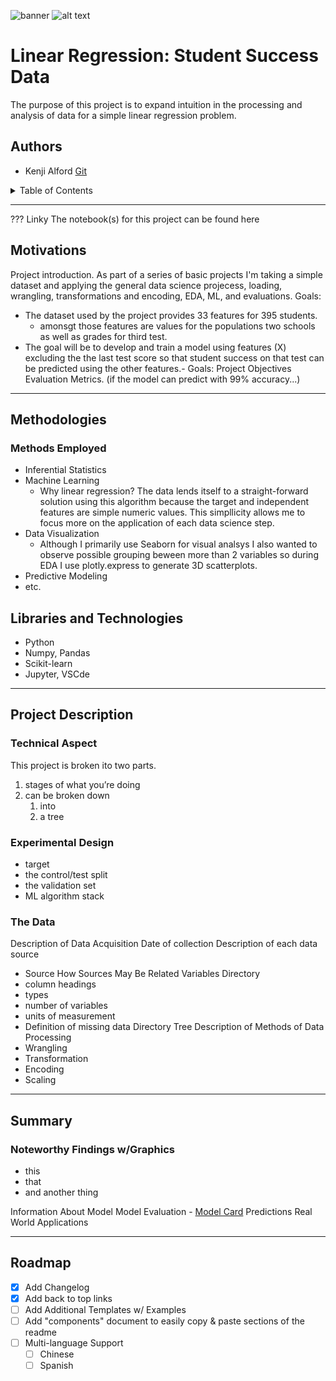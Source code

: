 ![banner](image.jpg)
![alt text](https://github.com/333Kenji/StudentSuccess-LinReg/tree/main/Images/banner.jpeg "Final")

# Linear Regression: Student Success Data



The purpose of this project is to expand intuition in the processing and analysis of data for a simple linear regression problem.


## Authors

- Kenji Alford [Git](https://www.github.com/333kenji)


<!-- TABLE OF CONTENTS -->
<details>
    
  <summary>Table of Contents</summary>
  <ol>
    <li>
      <a href="#about-the-project">About The Project</a>
      <ul>
        <li><a href="#built-with">Built With</a></li>
      </ul>
    </li>
    <li>
      <a href="#getting-started">Getting Started</a>
      <ul>
        <li><a href="#prerequisites">Prerequisites</a></li>
        <li><a href="#installation">Installation</a></li>
      </ul>
    </li>
    <li><a href="#usage">Usage</a></li>
    <li><a href="#roadmap">Roadmap</a></li>
    <li><a href="#contributing">Contributing</a></li>
    <li><a href="#license">License</a></li>
    <li><a href="#contact">Contact</a></li>
    <li><a href="#acknowledgments">Acknowledgments</a></li>
  </ol>
</details>


---
??? Linky
The notebook(s) for this project can be found here


## Motivations

Project introduction.
As part of a series of basic projects I'm taking a simple dataset and applying the general data science projecess, loading, wrangling, transformations and encoding, EDA, ML, and evaluations.
Goals:
- The dataset used by the project provides 33 features for 395 students.
    - amonsgt those features are values for the populations two schools as well as grades for third test.
- The goal will be to develop and train a model using features (X) excluding the the last test score so that student success on that test can be predicted using the other features.- 
Goals: Project Objectives
    Evaluation Metrics. (if the model can predict with 99% accuracy...)

---
## Methodologies
### Methods Employed
- Inferential Statistics
- Machine Learning
    - Why linear regression? The data lends itself to a straight-forward solution using this algorithm because the target and independent features are simple numeric values. This simpllicity allows me to focus more on the application of each data science step.
- Data Visualization
    - Although I primarily use Seaborn for visual analsys I also wanted to observe possible grouping beween more than 2 variables so during EDA I use plotly.express to generate 3D scatterplots.
- Predictive Modeling
- etc.
## Libraries and Technologies
- Python
- Numpy, Pandas
- Scikit-learn
- Jupyter, VSCde

---
## Project Description
### Technical Aspect
This project is broken ito two parts.
1. stages of what you’re doing
2. can be broken down
    1. into
    2. a tree
 ### Experimental Design
 - target
 - the control/test split
 - the validation set
 - ML algorithm stack
 ### The Data

Description of Data Acquisition
Date of collection
Description of each data source
- Source
How Sources May Be Related
Variables Directory
- column headings
- types
- number of variables
- units of measurement
- Definition of missing data
Directory Tree
Description of Methods of Data Processing
- Wrangling
- Transformation
- Encoding
- Scaling

---
## Summary
### Noteworthy Findings w/Graphics
- this
- that
- and another thing


Information About Model
Model Evaluation
    - [Model Card](https://arxiv.org/pdf/1810.03993.pdf)
Predictions
Real World Applications

---
<!-- ROADMAP -->
## Roadmap

- [x] Add Changelog
- [x] Add back to top links
- [ ] Add Additional Templates w/ Examples
- [ ] Add "components" document to easily copy & paste sections of the readme
- [ ] Multi-language Support
    - [ ] Chinese
    - [ ] Spanish